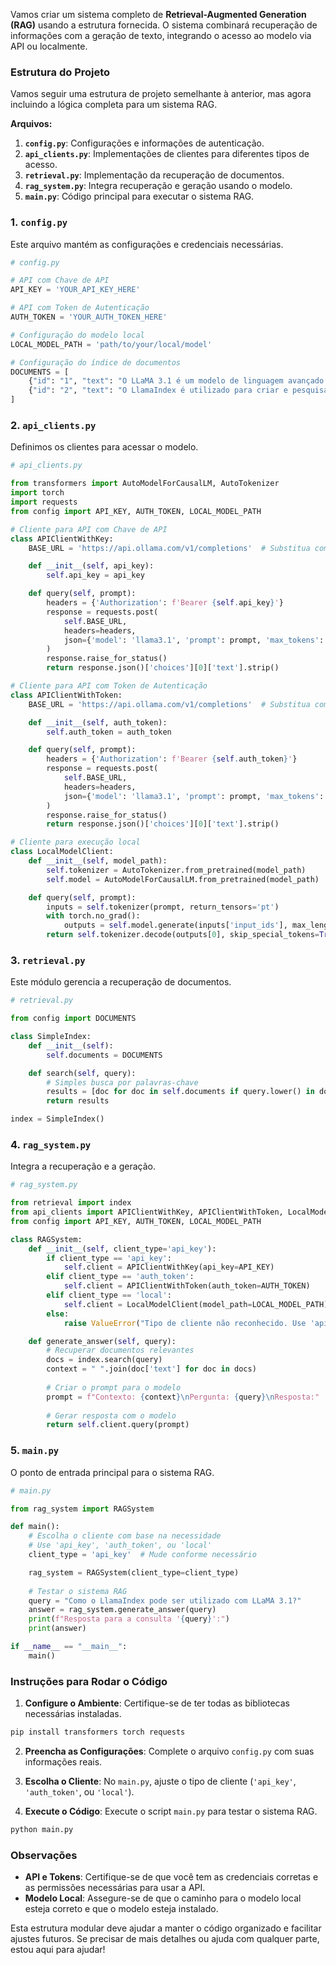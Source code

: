 Vamos criar um sistema completo de **Retrieval-Augmented Generation (RAG)** usando a estrutura fornecida. O sistema combinará recuperação de informações com a geração de texto, integrando o acesso ao modelo via API ou localmente.

### Estrutura do Projeto

Vamos seguir uma estrutura de projeto semelhante à anterior, mas agora incluindo a lógica completa para um sistema RAG.

**Arquivos:**

1. **`config.py`**: Configurações e informações de autenticação.
2. **`api_clients.py`**: Implementações de clientes para diferentes tipos de acesso.
3. **`retrieval.py`**: Implementação da recuperação de documentos.
4. **`rag_system.py`**: Integra recuperação e geração usando o modelo.
5. **`main.py`**: Código principal para executar o sistema RAG.

### 1. `config.py`

Este arquivo mantém as configurações e credenciais necessárias.

```python
# config.py

# API com Chave de API
API_KEY = 'YOUR_API_KEY_HERE'

# API com Token de Autenticação
AUTH_TOKEN = 'YOUR_AUTH_TOKEN_HERE'

# Configuração do modelo local
LOCAL_MODEL_PATH = 'path/to/your/local/model'

# Configuração do índice de documentos
DOCUMENTS = [
    {"id": "1", "text": "O LLaMA 3.1 é um modelo de linguagem avançado."},
    {"id": "2", "text": "O LlamaIndex é utilizado para criar e pesquisar índices de documentos."}
]
```

### 2. `api_clients.py`

Definimos os clientes para acessar o modelo.

```python
# api_clients.py

from transformers import AutoModelForCausalLM, AutoTokenizer
import torch
import requests
from config import API_KEY, AUTH_TOKEN, LOCAL_MODEL_PATH

# Cliente para API com Chave de API
class APIClientWithKey:
    BASE_URL = 'https://api.ollama.com/v1/completions'  # Substitua com o URL real da API

    def __init__(self, api_key):
        self.api_key = api_key

    def query(self, prompt):
        headers = {'Authorization': f'Bearer {self.api_key}'}
        response = requests.post(
            self.BASE_URL,
            headers=headers,
            json={'model': 'llama3.1', 'prompt': prompt, 'max_tokens': 150}
        )
        response.raise_for_status()
        return response.json()['choices'][0]['text'].strip()

# Cliente para API com Token de Autenticação
class APIClientWithToken:
    BASE_URL = 'https://api.ollama.com/v1/completions'  # Substitua com o URL real da API

    def __init__(self, auth_token):
        self.auth_token = auth_token

    def query(self, prompt):
        headers = {'Authorization': f'Bearer {self.auth_token}'}
        response = requests.post(
            self.BASE_URL,
            headers=headers,
            json={'model': 'llama3.1', 'prompt': prompt, 'max_tokens': 150}
        )
        response.raise_for_status()
        return response.json()['choices'][0]['text'].strip()

# Cliente para execução local
class LocalModelClient:
    def __init__(self, model_path):
        self.tokenizer = AutoTokenizer.from_pretrained(model_path)
        self.model = AutoModelForCausalLM.from_pretrained(model_path)

    def query(self, prompt):
        inputs = self.tokenizer(prompt, return_tensors='pt')
        with torch.no_grad():
            outputs = self.model.generate(inputs['input_ids'], max_length=150)
        return self.tokenizer.decode(outputs[0], skip_special_tokens=True)
```

### 3. `retrieval.py`

Este módulo gerencia a recuperação de documentos.

```python
# retrieval.py

from config import DOCUMENTS

class SimpleIndex:
    def __init__(self):
        self.documents = DOCUMENTS

    def search(self, query):
        # Simples busca por palavras-chave
        results = [doc for doc in self.documents if query.lower() in doc['text'].lower()]
        return results

index = SimpleIndex()
```

### 4. `rag_system.py`

Integra a recuperação e a geração.

```python
# rag_system.py

from retrieval import index
from api_clients import APIClientWithKey, APIClientWithToken, LocalModelClient
from config import API_KEY, AUTH_TOKEN, LOCAL_MODEL_PATH

class RAGSystem:
    def __init__(self, client_type='api_key'):
        if client_type == 'api_key':
            self.client = APIClientWithKey(api_key=API_KEY)
        elif client_type == 'auth_token':
            self.client = APIClientWithToken(auth_token=AUTH_TOKEN)
        elif client_type == 'local':
            self.client = LocalModelClient(model_path=LOCAL_MODEL_PATH)
        else:
            raise ValueError("Tipo de cliente não reconhecido. Use 'api_key', 'auth_token' ou 'local'.")

    def generate_answer(self, query):
        # Recuperar documentos relevantes
        docs = index.search(query)
        context = " ".join(doc['text'] for doc in docs)
        
        # Criar o prompt para o modelo
        prompt = f"Contexto: {context}\nPergunta: {query}\nResposta:"
        
        # Gerar resposta com o modelo
        return self.client.query(prompt)
```

### 5. `main.py`

O ponto de entrada principal para o sistema RAG.

```python
# main.py

from rag_system import RAGSystem

def main():
    # Escolha o cliente com base na necessidade
    # Use 'api_key', 'auth_token', ou 'local'
    client_type = 'api_key'  # Mude conforme necessário

    rag_system = RAGSystem(client_type=client_type)
    
    # Testar o sistema RAG
    query = "Como o LlamaIndex pode ser utilizado com LLaMA 3.1?"
    answer = rag_system.generate_answer(query)
    print(f"Resposta para a consulta '{query}':")
    print(answer)

if __name__ == "__main__":
    main()
```

### Instruções para Rodar o Código

1. **Configure o Ambiente**: Certifique-se de ter todas as bibliotecas necessárias instaladas.

```bash
pip install transformers torch requests
```

2. **Preencha as Configurações**: Complete o arquivo `config.py` com suas informações reais.

3. **Escolha o Cliente**: No `main.py`, ajuste o tipo de cliente (`'api_key'`, `'auth_token'`, ou `'local'`).

4. **Execute o Código**: Execute o script `main.py` para testar o sistema RAG.

```bash
python main.py
```

### Observações

- **API e Tokens**: Certifique-se de que você tem as credenciais corretas e as permissões necessárias para usar a API.
- **Modelo Local**: Assegure-se de que o caminho para o modelo local esteja correto e que o modelo esteja instalado.

Esta estrutura modular deve ajudar a manter o código organizado e facilitar ajustes futuros. Se precisar de mais detalhes ou ajuda com qualquer parte, estou aqui para ajudar!